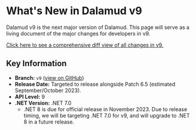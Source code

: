 # What's New in Dalamud v9

Dalamud v9 is the next major version of Dalamud. This page will serve as a
living document of the major changes for developers in v9.

[Click here to see a comprehensive diff view of all changes in v9.](https://github.com/goatcorp/dalamud/compare/master...v9)

## Key Information

- **Branch:** `v9`
  ([view on GitHub](https://github.com/goatcorp/Dalamud/tree/v9))
- **Release Date:** Targeted to release alongside Patch 6.5 (estimated
  September/October 2023).
- **API Level:** 9
- **.NET Version:** .NET 7.0
  - .NET 8 is due for official release in November 2023. Due to release timing,
    we will be targeting .NET 7.0 for v9, and will upgrade to .NET 8 in a future
    release.
